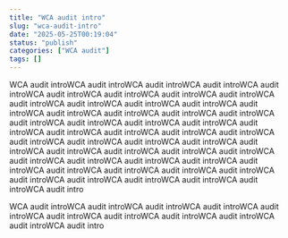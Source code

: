 ```yaml
---
title: "WCA audit intro"
slug: "wca-audit-intro"
date: "2025-05-25T00:19:04"
status: "publish"
categories: ["WCA audit"]
tags: []
---
```


WCA audit introWCA audit introWCA audit introWCA audit introWCA audit introWCA audit introWCA audit introWCA audit introWCA audit introWCA audit introWCA audit introWCA audit introWCA audit introWCA audit introWCA audit introWCA audit introWCA audit introWCA audit introWCA audit introWCA audit introWCA audit introWCA audit introWCA audit introWCA audit introWCA audit introWCA audit introWCA audit introWCA audit introWCA audit introWCA audit introWCA audit introWCA audit introWCA audit introWCA audit introWCA audit introWCA audit introWCA audit introWCA audit introWCA audit introWCA audit introWCA audit introWCA audit introWCA audit introWCA audit introWCA audit introWCA audit introWCA audit introWCA audit introWCA audit introWCA audit introWCA audit intro

WCA audit introWCA audit introWCA audit introWCA audit introWCA audit introWCA audit introWCA audit introWCA audit introWCA audit introWCA audit introWCA audit intro